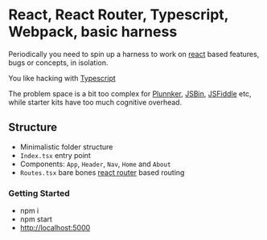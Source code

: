 # React, React Router, Typescript, Webpack, basic harness
Periodically you need to spin up a harness to work on [react](https://github.com/facebook/react) based features, bugs or concepts, in isolation.

You like hacking with [Typescript](https://github.com/Microsoft/TypeScript)

The problem space is a bit too complex for [Plunnker](https://plnkr.co/), [JSBin](https.jsbin.com), [JSFiddle](https://jsfiddle.net/) etc,
while starter kits have too much cognitive overhead.

## Structure
* Minimalistic folder structure
* `Index.tsx` entry point
* Components: `App`, `Header`, `Nav`, `Home` and `About`
* `Routes.tsx` bare bones [react router](https://github.com/reactjs/react-router) based routing

### Getting Started
* npm i
* npm start
* [http://localhost:5000](http://localhost:5000/)